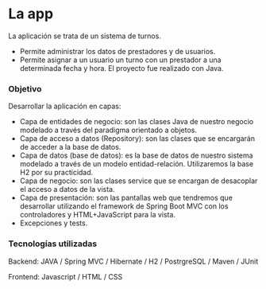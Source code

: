 # La app

La aplicación se trata de un sistema de turnos.
- Permite administrar los datos de prestadores y de usuarios.
- Permite asignar a un usuario un turno con un prestador a una determinada fecha y hora.
El proyecto fue realizado con Java.

### Objetivo

Desarrollar la aplicación en capas:

- Capa de entidades de negocio: son las clases Java de nuestro negocio modelado a través del paradigma orientado a objetos.
- Capa de acceso a datos (Repository): son las clases que se encargarán de acceder a la base de datos.
- Capa de datos (base de datos): es la base de datos de nuestro sistema modelado a través de un modelo entidad-relación. Utilizaremos la base H2 por su practicidad.
- Capa de negocio: son las clases service que se encargan de desacoplar el acceso a datos de la vista.
- Capa de presentación: son las pantallas web que tendremos que desarrollar utilizando el framework de Spring Boot MVC con los controladores y HTML+JavaScript para la vista.
- Excepciones y tests.

### Tecnologías utilizadas

Backend:
JAVA / Spring MVC / Hibernate / H2 / PostrgreSQL / Maven / JUnit

Frontend:
Javascript / HTML / CSS
